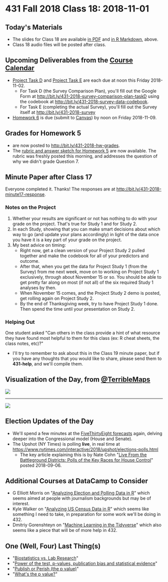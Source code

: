 # 431 Fall 2018 Class 18: 2018-11-01

## Today's Materials

- The slides for Class 18 are available [in PDF](https://github.com/THOMASELOVE/431-2018/blob/master/slides/class18/431_class-18-slides_2018.pdf) and [in R Markdown](https://github.com/THOMASELOVE/THOMASELOVE/431-2018/master/slides/class18/431_class-18-slides_2018.Rmd), above.
- Class 18 audio files will be posted after class.

## Upcoming Deliverables from the [Course Calendar](https://github.com/THOMASELOVE/431-2018/blob/master/calendar.md)

- [Project Task D](https://thomaselove.github.io/431-2018-project/taskD.html) and [Project Task E](https://thomaselove.github.io/431-2018-project/taskE.html) are each due at noon this Friday 2018-11-02. 
    - For Task D (the Survey Comparison Plan), you'll fill out the Google Form at http://bit.ly/431-2018-survey-comparison-plan-taskD using the codebook at http://bit.ly/431-2018-survey-data-codebook.
    - For Task E (completing the actual Survey), you'll fill out the Survey itself at http://bit.ly/431-2018-survey
- [Homework 6](https://github.com/THOMASELOVE/431-2018/blob/master/homework/Homework6/431-2018-hw6.md) is due (submit to [Canvas](https://canvas.case.edu/)) by noon on Friday 2018-11-09.

## Grades for Homework 5

- are now posted to http://bit.ly/431-2018-hw-grades.
- The [rubric and answer sketch for Homework 5](https://github.com/THOMASELOVE/431-2018/tree/master/homework/Homework5) are now available. The rubric was freshly posted this morning, and addresses the question of why we didn't grade Question 7.

## Minute Paper after Class 17

Everyone completed it. Thanks! The responses are at http://bit.ly/431-2018-minute17-response.

### Notes on the Project

1. Whether your results are significant or not has nothing to do with your grade on the project. That's true for Study 1 and for Study 2. 
2. In each Study, showing that you can make smart decisions about which way to go (and update your plans accordingly) in light of the data once you have it is a key part of your grade on the project.
3. My best advice on timing:
    - Right now, get a clean version of your Project Study 2 pulled together and make the codebook for all of your predictors and outcome.
    - After that, when you get the data for Project Study 1 (from the Survey) from me next week, move on to working on Project Study 1 exclusively, through about November 15 or so. You should be able to get pretty far along on most (if not all) of the six required Study 1 analyses by then.
    - When November 15 comes, and the Project Study 2 demo is posted, get rolling again on Project Study 2.
    - By the end of Thanksgiving week, try to have Project Study 1 done. Then spend the time until your presentation on Study 2.

### Helping Out

One student asked "Can others in the class provide a hint of what resource they have found most helpful to them for this class (ex: R cheat sheets, the class notes, etc)?"

- I'll try to remember to ask about this in the Class 19 minute paper, but if you have any thoughts that you would like to share, please send them to **431-help**, and we'll compile them.

## Visualization of the Day, from [@TerribleMaps](https://twitter.com/TerribleMaps/status/1057709604250021890)

![](https://github.com/THOMASELOVE/431-2018/blob/master/slides/class18/eye.PNG)

---

![](https://github.com/THOMASELOVE/431-2018/blob/master/slides/class18/blue.PNG)



## Election Updates of the Day

- We'll spend a few minutes at the [FiveThirtyEight forecasts](https://projects.fivethirtyeight.com/2018-midterm-election-forecast/senate) again, delving deeper into the Congressional model (House and Senate).
- The Upshot (NY Times) is polling **live**, in real time at https://www.nytimes.com/interactive/2018/upshot/elections-polls.html
    - The key article explaining this is by Nate Cohn "[Live From the Battleground Districts: Polls of the Key Races for House Control](https://www.nytimes.com/2018/09/06/upshot/midterms-2018-polls-live.html)" posted 2018-09-06.

## Additional Courses at DataCamp to Consider

- G Elliott Morris on "[Analyzing Election and Polling Data in R](https://www.datacamp.com/courses/analyzing-election-and-polling-data-in-r)" which seems aimed at people with journalism backgrounds but may be of interest.
- Kyle Walker on "[Analyzing US Census Data in R](https://www.datacamp.com/courses/analyzing-us-census-data-in-r)" which seems like something I need to take, in preparation for some work we'll be doing in 432.
- Dmitriy Gorenshteyn on "[Machine Learning in the Tidyverse](https://www.datacamp.com/courses/machine-learning-in-the-tidyverse)" which also seems like a piece that will be of more help in 432.

## One (Well, Four) Last Thing(s)

- "[Biostatistics vs. Lab Research](https://www.youtube.com/watch?v=PbODigCZqL8)"
- "[Power of the test, p-values, publication bias and statistical evidence](https://www.youtube.com/watch?v=kMYxd6QeAss)"
- "[Publish or Perish (the p value)](https://www.youtube.com/watch?v=ax0tDcFkPic)"
- "[What's the p value?](https://www.youtube.com/watch?v=ax0tDcFkPic)"
